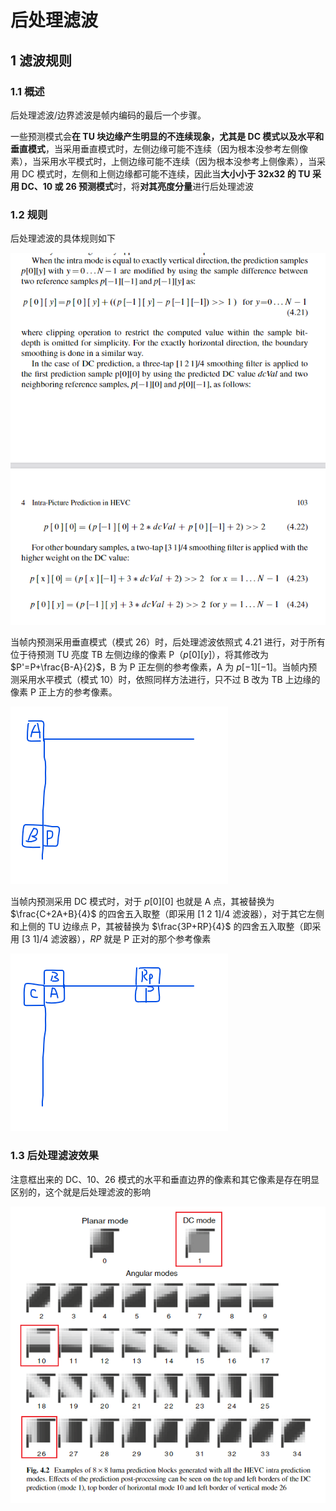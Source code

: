 # 后处理滤波

## 1 滤波规则

### 1.1 概述

后处理滤波/边界滤波是帧内编码的最后一个步骤。

一些预测模式会**在 TU 块边缘产生明显的不连续现象，尤其是 DC 模式以及水平和垂直模式**，当采用垂直模式时，左侧边缘可能不连续（因为根本没参考左侧像素），当采用水平模式时，上侧边缘可能不连续（因为根本没参考上侧像素），当采用 DC 模式时，左侧和上侧边缘都可能不连续，因此当**大小小于 32x32 的 TU 采用 DC、10 或 26 预测模式**时，将**对其亮度分量**进行后处理滤波

### 1.2 规则

后处理滤波的具体规则如下

![后处理滤波_5114181632](markdown_images/%E5%90%8E%E5%A4%84%E7%90%86%E6%BB%A4%E6%B3%A2_5114181632.png)

当帧内预测采用垂直模式（模式 26）时，后处理滤波依照式 4.21 进行，对于所有位于待预测 TU 亮度 TB 左侧边缘的像素 P（$p[0][y]$），将其修改为 $P'=P+\frac{B-A}{2}$，B 为 P 正左侧的参考像素，A 为 $p[-1][-1]$。当帧内预测采用水平模式（模式 10）时，依照同样方法进行，只不过 B 改为 TB 上边缘的像素 P 正上方的参考像素。

![后处理滤波_8370547712](markdown_images/%E5%90%8E%E5%A4%84%E7%90%86%E6%BB%A4%E6%B3%A2_8370547712.png)

当帧内预测采用 DC 模式时，对于 $p[0][0]$ 也就是 A 点，其被替换为 $\frac{C+2A+B}{4}$ 的四舍五入取整（即采用 [1 2 1]/4 滤波器），对于其它左侧和上侧的 TU 边缘点 P，其被替换为 $\frac{3P+RP}{4}$ 的四舍五入取整（即采用 [3 1]/4 滤波器），$RP$ 就是 P 正对的那个参考像素

![后处理滤波_2553294848](markdown_images/%E5%90%8E%E5%A4%84%E7%90%86%E6%BB%A4%E6%B3%A2_2553294848.png)

### 1.3 后处理滤波效果

注意框出来的 DC、10、26 模式的水平和垂直边界的像素和其它像素是存在明显区别的，这个就是后处理滤波的影响

![后处理滤波](markdown_images/boundary_smoothing.png)